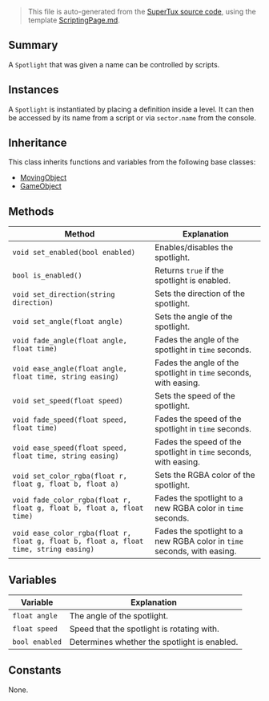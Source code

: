 > This file is auto-generated from the [SuperTux source code](https://github.com/SuperTux/supertux/tree/master/src), using the template [ScriptingPage.md](https://github.com/SuperTux/wiki/tree/master/templates/ScriptingPage.md).

Summary
-------

A `Spotlight` that was given a name can be controlled by scripts. 

Instances
--------

A `Spotlight` is instantiated by placing a definition inside a level. It can then be accessed by its name from a script or via `sector.name` from the console. 

Inheritance
--------

This class inherits functions and variables from the following base classes:
* [MovingObject](https://github.com/SuperTux/supertux/wiki/ScriptingMovingObject)
* [GameObject](https://github.com/SuperTux/supertux/wiki/ScriptingGameObject)


Methods
-------

Method | Explanation
-------|-------
`void set_enabled(bool enabled)` | Enables/disables the spotlight. 
`bool is_enabled()` | Returns `true` if the spotlight is enabled. 
`void set_direction(string direction)` | Sets the direction of the spotlight. 
`void set_angle(float angle)` | Sets the angle of the spotlight. 
`void fade_angle(float angle, float time)` | Fades the angle of the spotlight in `time` seconds. 
`void ease_angle(float angle, float time, string easing)` | Fades the angle of the spotlight in `time` seconds, with easing. 
`void set_speed(float speed)` | Sets the speed of the spotlight. 
`void fade_speed(float speed, float time)` | Fades the speed of the spotlight in `time` seconds. 
`void ease_speed(float speed, float time, string easing)` | Fades the speed of the spotlight in `time` seconds, with easing. 
`void set_color_rgba(float r, float g, float b, float a)` | Sets the RGBA color of the spotlight. 
`void fade_color_rgba(float r, float g, float b, float a, float time)` | Fades the spotlight to a new RGBA color in `time` seconds. 
`void ease_color_rgba(float r, float g, float b, float a, float time, string easing)` | Fades the spotlight to a new RGBA color in `time` seconds, with easing. 


Variables
---------

Variable | Explanation
---------|---------
`float angle` | The angle of the spotlight. 
`float speed` | Speed that the spotlight is rotating with. 
`bool enabled` | Determines whether the spotlight is enabled. 


Constants
---------

None.
